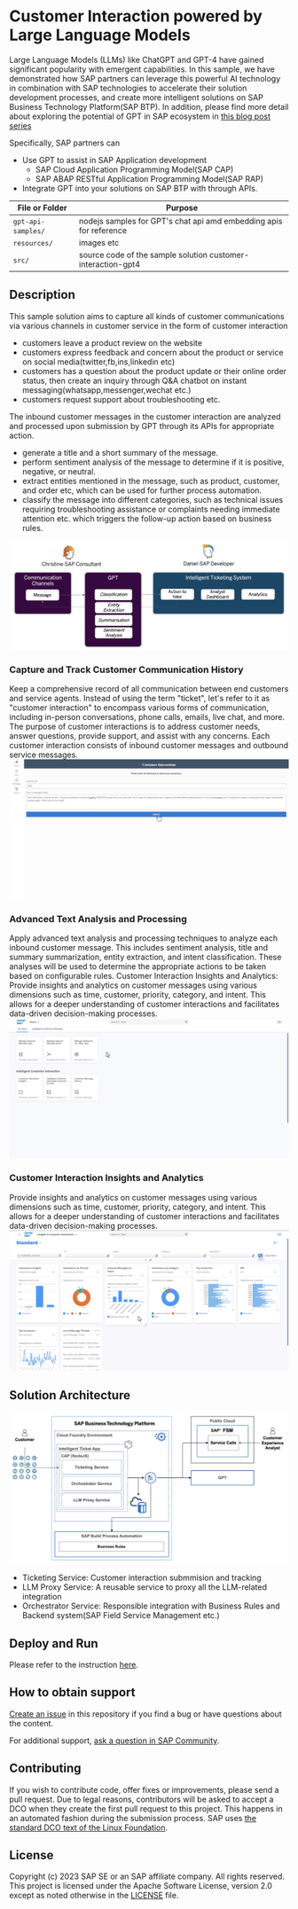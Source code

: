 # Customer Interaction powered by Large Language Models
Large Language Models (LLMs) like ChatGPT and GPT-4 have gained significant popularity with emergent capabilities. In this sample, we have demonstrated how SAP partners can leverage this powerful AI technology in combination with SAP technologies to accelerate their solution development processes, and create more intelligent solutions on SAP Business Technology Platform(SAP BTP). In addition, please find more detail about exploring the potential of GPT in SAP ecosystem in [this blog post series](https://blogs.sap.com/2023/06/20/exploring-the-potential-of-gpt-in-sap-ecosystem/)<br/>

Specifically, SAP partners can 
- Use GPT to assist in SAP Application development
    - SAP Cloud Application Programming Model(SAP CAP) 
    - SAP ABAP RESTful Application Programming Model(SAP RAP) 
- Integrate GPT into your solutions on SAP BTP with through APIs.

File or Folder | Purpose
---------|----------
`gpt-api-samples/` | nodejs samples for GPT's chat api amd embedding apis for reference
`resources/` | images etc
`src/` | source code of the sample solution customer-interaction-gpt4

## Description
This sample solution aims to capture all kinds of customer communications via various channels in customer service in the form of customer interaction
* customers leave a product review on the website
* customers express feedback and concern about the product or service on social media(twitter,fb,ins,linkedin etc)
* customers has a question about the product update or their online order status, then create an inquiry through Q&A chatbot on instant messaging(whatsapp,messenger,wechat etc.)
* customers request support about troubleshooting etc.<br/>

The inbound customer messages in the customer interaction are analyzed and processed upon submission by GPT through its APIs for appropriate action. 
- generate a title and a short summary of the message.
- perform sentiment analysis of the message to determine if it is positive, negative, or neutral.
- extract entities mentioned in the message, such as product, customer, and order etc,  which can be used for further process automation.
- classify the message into different categories, such as technical issues requiring troubleshooting assistance or complaints needing immediate attention etc. which triggers the follow-up action based on business rules.

![Use Case](resources/use-case.png)
### Capture and Track Customer Communication History 
Keep a comprehensive record of all communication between end customers and service agents. Instead of using the term "ticket", let's refer to it as "customer interaction" to encompass various forms of communication, including in-person conversations, phone calls, emails, live chat, and more. The purpose of customer interactions is to address customer needs, answer questions, provide support, and assist with any concerns. Each customer interaction consists of inbound customer messages and outbound service messages.
![Submit a message](resources/submit-message.gif)

### Advanced Text Analysis and Processing 
Apply advanced text analysis and processing techniques to analyze each inbound customer message. This includes sentiment analysis, title and summary summarization, entity extraction, and intent classification. These analyses will be used to determine the appropriate actions to be taken based on configurable rules.
Customer Interaction Insights and Analytics: Provide insights and analytics on customer messages using various dimensions such as time, customer, priority, category, and intent. This allows for a deeper understanding of customer interactions and facilitates data-driven decision-making processes.
![Message Processed by GPT](resources/process-message-by-gpt.gif)

### Customer Interaction Insights and Analytics
Provide insights and analytics on customer messages using various dimensions such as time, customer, priority, category, and intent. This allows for a deeper understanding of customer interactions and facilitates data-driven decision-making processes.
![Customer Interaction Insights](resources/interaction-insight.png)

## Solution Architecture
![Solution Architecture](resources/solution-architecture.png)
- Ticketing Service: Customer interaction submmision and tracking
- LLM Proxy Service: A reusable service to proxy all the LLM-related integration
- Orchestrator Service: Responsible integration with Business Rules and Backend system(SAP Field Service Management etc.)

## Deploy and Run
Please refer to the instruction [here](src/README.md).

## How to obtain support
[Create an issue](https://github.com/SAP-samples/btp-industry-use-cases/issues) in this repository if you find a bug or have questions about the content.
 
For additional support, [ask a question in SAP Community](https://answers.sap.com/questions/ask.html).

## Contributing
If you wish to contribute code, offer fixes or improvements, please send a pull request. Due to legal reasons, contributors will be asked to accept a DCO when they create the first pull request to this project. This happens in an automated fashion during the submission process. SAP uses [the standard DCO text of the Linux Foundation](https://developercertificate.org/).

## License
Copyright (c) 2023 SAP SE or an SAP affiliate company. All rights reserved. This project is licensed under the Apache Software License, version 2.0 except as noted otherwise in the [LICENSE](../LICENSE) file.